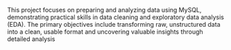 This project focuses on preparing and analyzing data using MySQL, demonstrating practical skills in data cleaning and exploratory data analysis (EDA). The primary objectives include transforming raw, unstructured data into a clean, usable format and uncovering valuable insights through detailed analysis
